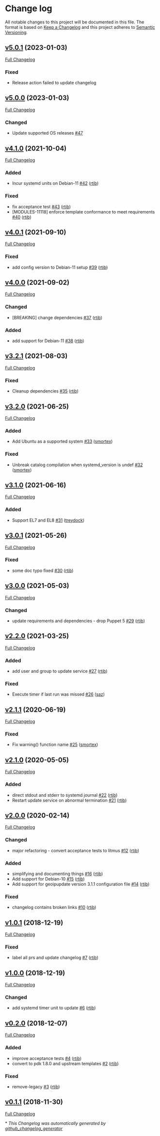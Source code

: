 # Change log

All notable changes to this project will be documented in this file. The format is based on [Keep a Changelog](http://keepachangelog.com/en/1.0.0/) and this project adheres to [Semantic Versioning](http://semver.org).

## [v5.0.1](https://github.com/rtib/puppet-geoip/tree/v5.0.1) (2023-01-03)

[Full Changelog](https://github.com/rtib/puppet-geoip/compare/v5.0.0...v5.0.1)

### Fixed

- Release action failed to update changelog

## [v5.0.0](https://github.com/rtib/puppet-geoip/tree/v5.0.0) (2023-01-03)

[Full Changelog](https://github.com/rtib/puppet-geoip/compare/v4.1.0...v5.0.0)

### Changed

- Update supported OS releases [\#47](https://github.com/rtib/puppet-geoip/pull/47)

## [v4.1.0](https://github.com/rtib/puppet-geoip/tree/v4.1.0) (2021-10-04)

[Full Changelog](https://github.com/rtib/puppet-geoip/compare/v4.0.1...v4.1.0)

### Added

- Incur systemd units on Debian-11 [\#42](https://github.com/rtib/puppet-geoip/pull/42) ([rtib](https://github.com/rtib))

### Fixed

- fix acceptance test [\#43](https://github.com/rtib/puppet-geoip/pull/43) ([rtib](https://github.com/rtib))
- \[MODULES-11118\] enforce template conformance to meet requirements [\#40](https://github.com/rtib/puppet-geoip/pull/40) ([rtib](https://github.com/rtib))

## [v4.0.1](https://github.com/rtib/puppet-geoip/tree/v4.0.1) (2021-09-10)

[Full Changelog](https://github.com/rtib/puppet-geoip/compare/v4.0.0...v4.0.1)

### Fixed

- add config version to Debian-11 setup [\#39](https://github.com/rtib/puppet-geoip/pull/39) ([rtib](https://github.com/rtib))

## [v4.0.0](https://github.com/rtib/puppet-geoip/tree/v4.0.0) (2021-09-02)

[Full Changelog](https://github.com/rtib/puppet-geoip/compare/v3.2.1...v4.0.0)

### Changed

- \[BREAKING\] change dependencies [\#37](https://github.com/rtib/puppet-geoip/pull/37) ([rtib](https://github.com/rtib))

### Added

- add support for Debian-11 [\#38](https://github.com/rtib/puppet-geoip/pull/38) ([rtib](https://github.com/rtib))

## [v3.2.1](https://github.com/rtib/puppet-geoip/tree/v3.2.1) (2021-08-03)

[Full Changelog](https://github.com/rtib/puppet-geoip/compare/v3.2.0...v3.2.1)

### Fixed

- Cleanup dependencies [\#35](https://github.com/rtib/puppet-geoip/pull/35) ([rtib](https://github.com/rtib))

## [v3.2.0](https://github.com/rtib/puppet-geoip/tree/v3.2.0) (2021-06-25)

[Full Changelog](https://github.com/rtib/puppet-geoip/compare/v3.1.0...v3.2.0)

### Added

- Add Ubuntu as a supported system [\#33](https://github.com/rtib/puppet-geoip/pull/33) ([smortex](https://github.com/smortex))

### Fixed

- Unbreak catalog compilation when systemd\_version is undef [\#32](https://github.com/rtib/puppet-geoip/pull/32) ([smortex](https://github.com/smortex))

## [v3.1.0](https://github.com/rtib/puppet-geoip/tree/v3.1.0) (2021-06-16)

[Full Changelog](https://github.com/rtib/puppet-geoip/compare/v3.0.1...v3.1.0)

### Added

- Support EL7 and EL8 [\#31](https://github.com/rtib/puppet-geoip/pull/31) ([treydock](https://github.com/treydock))

## [v3.0.1](https://github.com/rtib/puppet-geoip/tree/v3.0.1) (2021-05-26)

[Full Changelog](https://github.com/rtib/puppet-geoip/compare/v3.0.0...v3.0.1)

### Fixed

- some doc typo fixed [\#30](https://github.com/rtib/puppet-geoip/pull/30) ([rtib](https://github.com/rtib))

## [v3.0.0](https://github.com/rtib/puppet-geoip/tree/v3.0.0) (2021-05-03)

[Full Changelog](https://github.com/rtib/puppet-geoip/compare/v2.2.0...v3.0.0)

### Changed

- update requirements and dependencies - drop Puppet 5 [\#29](https://github.com/rtib/puppet-geoip/pull/29) ([rtib](https://github.com/rtib))

## [v2.2.0](https://github.com/rtib/puppet-geoip/tree/v2.2.0) (2021-03-25)

[Full Changelog](https://github.com/rtib/puppet-geoip/compare/v2.1.1...v2.2.0)

### Added

- add user and group to update service [\#27](https://github.com/rtib/puppet-geoip/pull/27) ([rtib](https://github.com/rtib))

### Fixed

- Execute timer if last run was missed [\#26](https://github.com/rtib/puppet-geoip/pull/26) ([saz](https://github.com/saz))

## [v2.1.1](https://github.com/rtib/puppet-geoip/tree/v2.1.1) (2020-06-19)

[Full Changelog](https://github.com/rtib/puppet-geoip/compare/v2.1.0...v2.1.1)

### Fixed

- Fix warning\(\) function name [\#25](https://github.com/rtib/puppet-geoip/pull/25) ([smortex](https://github.com/smortex))

## [v2.1.0](https://github.com/rtib/puppet-geoip/tree/v2.1.0) (2020-05-05)

[Full Changelog](https://github.com/rtib/puppet-geoip/compare/v2.0.0...v2.1.0)

### Added

- direct stdout and stderr to systemd journal [\#22](https://github.com/rtib/puppet-geoip/pull/22) ([rtib](https://github.com/rtib))
- Restart update service on abnormal termination [\#21](https://github.com/rtib/puppet-geoip/pull/21) ([rtib](https://github.com/rtib))

## [v2.0.0](https://github.com/rtib/puppet-geoip/tree/v2.0.0) (2020-02-14)

[Full Changelog](https://github.com/rtib/puppet-geoip/compare/v1.0.1...v2.0.0)

### Changed

- major refactoring - convert acceptance tests to litmus [\#12](https://github.com/rtib/puppet-geoip/pull/12) ([rtib](https://github.com/rtib))

### Added

- simplifying and documenting things [\#16](https://github.com/rtib/puppet-geoip/pull/16) ([rtib](https://github.com/rtib))
- Add support for Debian-10 [\#15](https://github.com/rtib/puppet-geoip/pull/15) ([rtib](https://github.com/rtib))
- Add support for geoipupdate version 3.1.1 configuration file [\#14](https://github.com/rtib/puppet-geoip/pull/14) ([rtib](https://github.com/rtib))

### Fixed

- changelog contains broken links [\#10](https://github.com/rtib/puppet-geoip/pull/10) ([rtib](https://github.com/rtib))

## [v1.0.1](https://github.com/rtib/puppet-geoip/tree/v1.0.1) (2018-12-19)

[Full Changelog](https://github.com/rtib/puppet-geoip/compare/v1.0.0...v1.0.1)

### Fixed

- label all prs and update changelog [\#7](https://github.com/rtib/puppet-geoip/pull/7) ([rtib](https://github.com/rtib))

## [v1.0.0](https://github.com/rtib/puppet-geoip/tree/v1.0.0) (2018-12-19)

[Full Changelog](https://github.com/rtib/puppet-geoip/compare/v0.2.0...v1.0.0)

### Changed

- add systemd timer unit to update [\#6](https://github.com/rtib/puppet-geoip/pull/6) ([rtib](https://github.com/rtib))

## [v0.2.0](https://github.com/rtib/puppet-geoip/tree/v0.2.0) (2018-12-07)

[Full Changelog](https://github.com/rtib/puppet-geoip/compare/v0.1.1...v0.2.0)

### Added

- improve acceptance tests [\#4](https://github.com/rtib/puppet-geoip/pull/4) ([rtib](https://github.com/rtib))
- convert to pdk 1.8.0 and upstream templates [\#2](https://github.com/rtib/puppet-geoip/pull/2) ([rtib](https://github.com/rtib))

### Fixed

- remove-legacy [\#3](https://github.com/rtib/puppet-geoip/pull/3) ([rtib](https://github.com/rtib))

## [v0.1.1](https://github.com/rtib/puppet-geoip/tree/v0.1.1) (2018-11-30)

[Full Changelog](https://github.com/rtib/puppet-geoip/compare/d9af6bbfd50e5b1536080889d519792488659180...v0.1.1)



\* *This Changelog was automatically generated by [github_changelog_generator](https://github.com/github-changelog-generator/github-changelog-generator)*
